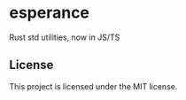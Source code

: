 # esperance

Rust std utilities, now in JS/TS

## License

This project is licensed under the MIT license.
